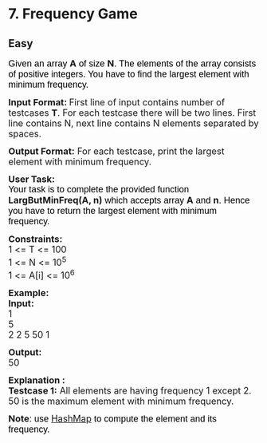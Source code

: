# 7. Frequency Game
## Easy 
<div class="problem-statement">
                <p></p><p dir="ltr"><span style="font-size:18px"><span style="background-color:transparent; color:rgb(0, 0, 0); font-family:arial">Given an array </span><strong>A</strong><span style="background-color:transparent; color:rgb(0, 0, 0); font-family:arial"> of size </span><strong>N</strong><span style="background-color:transparent; color:rgb(0, 0, 0); font-family:arial">. The elements of the array consists of positive integers. You have to find the largest element with minimum frequency. </span></span></p>

<p dir="ltr"><span style="font-size:18px"><strong>Input Format: </strong>First line of input contains number of testcases <strong>T</strong>. For each testcase there will be two lines. First line contains N, next line contains N elements separated by spaces.</span></p>

<p dir="ltr"><span style="font-size:18px"><strong>Output Format:</strong> For each testcase, print the largest element with minimum frequency.</span></p>

<p><span style="font-size:18px"><strong>User Task:</strong><br>
<span style="background-color:transparent; color:rgb(0, 0, 0); font-family:arial">Your task is to complete the provided function </span><strong>LargButMinFreq(A, n)</strong><span style="background-color:transparent; color:rgb(0, 0, 0); font-family:arial"> which accepts array </span><strong>A</strong><span style="background-color:transparent; color:rgb(0, 0, 0); font-family:arial"> and </span><strong>n</strong><span style="background-color:transparent; color:rgb(0, 0, 0); font-family:arial">. Hence you have to return the largest element with minimum frequency.</span></span></p>

<p><span style="font-size:18px"><strong>Constraints:</strong><br>
1 &lt;= T &lt;= 100<br>
1 &lt;= N &lt;= 10<sup>5</sup><br>
1 &lt;= A[i] &lt;= 10<sup>6</sup></span></p>

<p><span style="font-size:18px"><strong>Example:<br>
Input: </strong><br>
1<br>
5<br>
2 2 5 50 1</span></p>

<p><span style="font-size:18px"><strong>Output:</strong><br>
50</span></p>

<p><span style="font-size:18px"><strong>Explanation :<br>
Testcase 1:</strong> All elements are having frequency 1 except 2. 50 is the maximum element with minimum frequency.</span></p>

<p><span style="font-size:18px"><strong>Note</strong><span style="background-color:transparent; color:rgb(0, 0, 0); font-family:arial">: use </span><a href="https://www.geeksforgeeks.org/java-util-hashmap-in-java/" style="text-decoration:none;" target="_blank"><u>HashMap</u></a><span style="background-color:transparent; color:rgb(0, 0, 0); font-family:arial"> to compute the element and its frequency.</span></span></p>
 <p></p>
            </div>